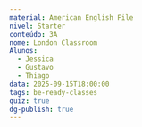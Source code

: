 ```yaml
---
material: American English File
nivel: Starter
conteúdo: 3A
nome: London Classroom
Alunos:
  - Jessica
  - Gustavo
  - Thiago
data: 2025-09-15T18:00:00
tags: be-ready-classes
quiz: true
dg-publish: true
---
```

